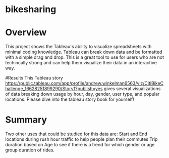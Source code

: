 # bikesharing

 # Overview
This project shows the Tableau's ability to visualize spreadsheets with minimal coding knowledge.  Tableau can break down data and be formatted with a simple drag and drop.  This is a great tool to use for users who are not techincally strong and can help them visualize their data in an interactive way.

#Results
This Tableau story https://public.tableau.com/app/profile/andrew.winkelman6563/viz/CitiBikeChallenge_16628251899290/Story1?publish=yes gives several visualizations of data breaking down usage by hour, day, gender, user type, and popular locations. Please dive into the tableau story book for yourself!



# Summary
Two other uses that could be studied for this data are:
Start and End locations during rush hour traffic to help people plan their commutes
Trip duration based on Age to see if there is a trend for which gender or age group duration of rides.
